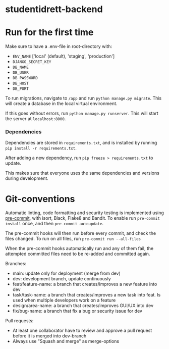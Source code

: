 # studentidrett-backend

# Run for the first time

Make sure to have a .env-file in root-directory with:
* `ENV_NAME` ['local' (default), 'staging', 'production']
* `DJANGO_SECRET_KEY`
* `DB_NAME`
* `DB_USER`
* `DB_PASSWORD`
* `DB_HOST`
* `DB_PORT`

To run migrations, navigate to `/app` and run `python manage.py migrate`. This will create a database in the local virtual environment.

If this goes without errors, run `python manage.py runserver`. This will start the server at `localhost:8000`.

### Dependencies

Dependencies are stored in `requirements.txt`, and is installed by running `pip install -r requirements.txt`.

After adding a new dependency, run `pip freeze > requirements.txt` to update.

This makes sure that everyone uses the same dependencies and versions during development.

# Git-conventions

Automatic linting, code formatting and security testing is implemented using
[pre-commit](https://pre-commit.com/), with isort, Black, Flake8 and Bandit.
To enable run `pre-commit install` once, and then `pre-commit autoupdate`.

The pre-commit hooks will then run before every commit, and check the files changed.
To run on all files, run `pre-commit run --all-files`

When the pre-commit hooks automatically run and any of them fail, the attempted committed files need to be re-added and committed again.

Branches:

- main: update only for deployment (merge from dev)
- dev: development branch, update continuously
- feat/feature-name: a branch that creates/improves a new feature into dev
- task/task-name: a branch that creates/improves a new task into feat. Is used when multiple developers work on a feature
- design/area-name: a branch that creates/improves GUI/UX into dev
- fix/bug-name: a branch that fix a bug or security issue for dev

Pull requests:

- At least one collaborator have to review and approve a pull request before it is merged into dev-branch
- Always use "Squash and merge" as merge-options